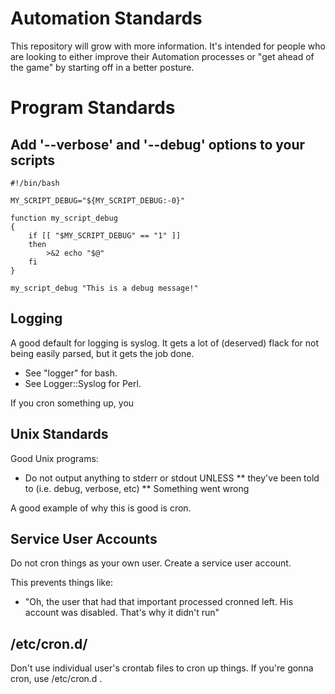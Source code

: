 # Automation Standards

This repository will grow with more information.  It's intended
for people who are looking to either improve their Automation processes
or "get ahead of the game" by starting off in a better posture.

# Program Standards

## Add '--verbose' and '--debug' options to your scripts

```
#!/bin/bash

MY_SCRIPT_DEBUG="${MY_SCRIPT_DEBUG:-0}"

function my_script_debug
{
	if [[ "$MY_SCRIPT_DEBUG" == "1" ]]
	then
		>&2 echo "$@"
	fi
}

my_script_debug "This is a debug message!"

```

## Logging

A good default for logging is syslog.  It gets a lot of (deserved) flack
for not being easily parsed, but it gets the job done.

* See "logger" for bash.
* See Logger::Syslog for Perl.

If you cron something up, you 

## Unix Standards

Good Unix programs:

* Do not output anything to stderr or stdout UNLESS
** they've been told to (i.e. debug, verbose, etc)
** Something went wrong

A good example of why this is good is cron.



## Service User Accounts

Do not cron things as your own user.  Create a service user account.

This prevents things like:

* "Oh, the user that had that important processed cronned left.  His account
was disabled.  That's why it didn't run"

## /etc/cron.d/

Don't use individual user's crontab files to cron up things.  If you're
gonna cron, use /etc/cron.d .
